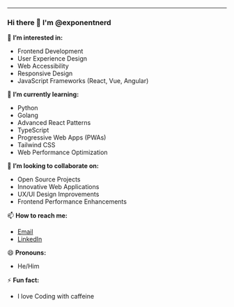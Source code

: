 

---

### Hi there 👋 I'm @exponentnerd

👀 **I’m interested in:**  
- Frontend Development
- User Experience Design
- Web Accessibility
- Responsive Design
- JavaScript Frameworks (React, Vue, Angular)

🌱 **I’m currently learning:**  
- Python
- Golang
- Advanced React Patterns
- TypeScript
- Progressive Web Apps (PWAs)
- Tailwind CSS
- Web Performance Optimization

💞️ **I’m looking to collaborate on:**  
- Open Source Projects
- Innovative Web Applications
- UX/UI Design Improvements
- Frontend Performance Enhancements

📫 **How to reach me:**  
- [Email](mailto:your.tizhepaul@gmail.com)
- [LinkedIn](https://www.linkedin.com/in/https://www.linkedin.com/in/tizhepaul)

😄 **Pronouns:**  
- He/Him

⚡ **Fun fact:**  
- I love Coding with caffeine
